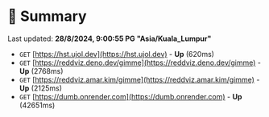 # 📖 Summary
Last updated: **28/8/2024, 9:00:55 PG "Asia/Kuala_Lumpur"**

- `GET` [https://hst.ujol.dev](https://hst.ujol.dev) - **Up** (620ms)
- `GET` [https://reddviz.deno.dev/gimme](https://reddviz.deno.dev/gimme) - **Up** (2768ms)
- `GET` [https://reddviz.amar.kim/gimme](https://reddviz.amar.kim/gimme) - **Up** (2125ms)
- `GET` [https://dumb.onrender.com](https://dumb.onrender.com) - **Up** (42651ms)
